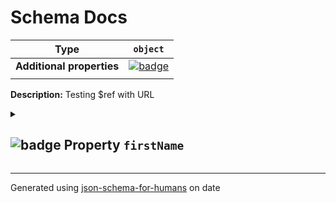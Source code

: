# Schema Docs

| Type                      | `object`                                                                                                            |
| ------------------------- | ------------------------------------------------------------------------------------------------------------------- |
| **Additional properties** | [![badge](https://img.shields.io/badge/Any+type-allowed-green)](# "Additional Properties of any type are allowed.") |
|                           |                                                                                                                     |

**Description:** Testing $ref with URL

<details>
<summary>

## <a name="firstName"></a>![badge](https://img.shields.io/badge/Optional-yellow) Property `firstName`  

</summary>
<blockquote>

| Type                      | `string`                                                                                                                      |
| ------------------------- | ----------------------------------------------------------------------------------------------------------------------------- |
| **Additional properties** | [![badge](https://img.shields.io/badge/Any+type-allowed-green)](# "Additional Properties of any type are allowed.")           |
| **Defined in**            | https://raw.githubusercontent.com/coveooss/json-schema-for-humans/master/docs/examples/cases/basic.json#/properties/firstName |
|                           |                                                                                                                               |

**Description:** The person's first name.

</blockquote>
</details>

----------------------------------------------------------------------------------------------------------------------------
Generated using [json-schema-for-humans](https://github.com/coveooss/json-schema-for-humans) on date